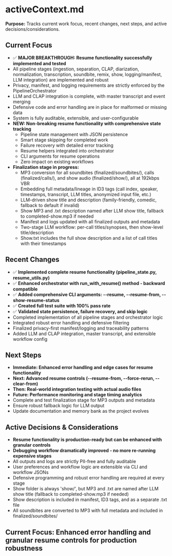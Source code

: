 # activeContext.md

**Purpose:**
Tracks current work focus, recent changes, next steps, and active decisions/considerations.

## Current Focus

- ✅ **MAJOR BREAKTHROUGH: Resume functionality successfully implemented and tested**
- All pipeline stages (ingestion, separation, CLAP, diarization, normalization, transcription, soundbite, remix, show, logging/manifest, LLM integration) are implemented and robust
- Privacy, manifest, and logging requirements are strictly enforced by the PipelineOrchestrator
- LLM and CLAP integration is complete, with master transcript and event merging
- Defensive code and error handling are in place for malformed or missing data
- System is fully auditable, extensible, and user-configurable
- **NEW: Non-breaking resume functionality with comprehensive state tracking**
  - Pipeline state management with JSON persistence
  - Smart stage skipping for completed work
  - Failure recovery with detailed error tracking
  - Resume helpers integrated into orchestrator
  - CLI arguments for resume operations
  - Zero impact on existing workflows
- **Finalization stage in progress:**
  - MP3 conversion for all soundbites (finalized/soundbites/), calls (finalized/calls/), and show audio (finalized/show/), all at 192kbps VBR
  - Embedding full metadata/lineage in ID3 tags (call index, speaker, timestamps, transcript, LLM titles, anonymized input file, etc.)
  - LLM-driven show title and description (family-friendly, comedic, fallback to default if invalid)
  - Show MP3 and .txt description named after LLM show title, fallback to completed-show.mp3 if needed
  - Manifest and logs updated with all finalized outputs and metadata
  - Two-stage LLM workflow: per-call titles/synopses, then show-level title/description
  - Show.txt includes the full show description and a list of call titles with their timestamps

## Recent Changes

- ✅ **Implemented complete resume functionality (pipeline_state.py, resume_utils.py)**
- ✅ **Enhanced orchestrator with run_with_resume() method - backward compatible**
- ✅ **Added comprehensive CLI arguments: --resume, --resume-from, --show-resume-status**
- ✅ **Created full test suite with 100% pass rate**
- ✅ **Validated state persistence, failure recovery, and skip logic**
- Completed implementation of all pipeline stages and orchestrator logic
- Integrated robust error handling and defensive filtering
- Finalized privacy-first manifest/logging and traceability patterns
- Added LLM and CLAP integration, master transcript, and extensible workflow config

## Next Steps

- **Immediate: Enhanced error handling and edge cases for resume functionality**
- **Next: Advanced resume controls (--resume-from, --force-rerun, --clear-from)**
- **Then: Real-world integration testing with actual audio files**
- **Future: Performance monitoring and stage timing analytics**
- Complete and test finalization stage for MP3 outputs and metadata
- Ensure robust fallback logic for LLM output
- Update documentation and memory bank as the project evolves

## Active Decisions & Considerations

- **Resume functionality is production-ready but can be enhanced with granular controls**
- **Debugging workflow dramatically improved - no more re-running expensive stages**
- All outputs and logs are strictly PII-free and fully auditable
- User preferences and workflow logic are extensible via CLI and workflow JSONs
- Defensive programming and robust error handling are required at every stage
- Show folder is always 'show/', but MP3 and .txt are named after LLM show title (fallback to completed-show.mp3 if needed)
- Show description is included in manifest, ID3 tags, and as a separate .txt file
- All soundbites are converted to MP3 with full metadata and included in finalized/soundbites/

## Current Focus: Enhanced error handling and granular resume controls for production robustness 